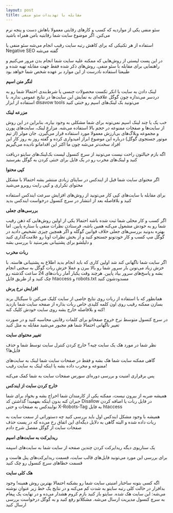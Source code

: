 ```yaml
---
layout: post
title: مقابله با تهدیدات سئو منفی
---
```


سئو منفی یکی از مواردیه که کسب و کارهای رقابتی معمولا باهاش دست و پنجه نرم می‌کنن. اگر موضوع سایت شما رقابتیه بامن همراه باشید

استفاده از هر تکنیکی که برای کاهش رتبه سایت رقیب انجام می‌شه سئو منفی یا Negative SEO گفته می‌شه

در این پست لیستی از روش‌هایی که ممکنه علیه سایت شما انجام بدن مرور می‌کنیم و راهنمایی برای مقابله با سئو منفی. روش‌های ذکر شده فقط جهت مقابله تهیه شده و طبیعتا استفاده نادرست از این موارد بر عهده شخص شما خواهد بود

**لنگر متن اسپم**

لینک دادن به سایت با انکر تکست محصولات جنسی یا شرط‌بندی احتمالا شما رو به دردسر می‌ندازه چون گوگل علاقه‌ای به نمایش این سایت‌ها در نتایج عمومی نداره. با استفاده از ابزار disavow tools می‌تونید بک لینک‌های اسپم رو خنثی کنید

**مزرعه لینک**

خب یک یا چند لینک اسپم نمی‌تونه برای شما مشکلی به وجود بیاره، بنابراین در این روش از سایت‌ها و صفحات ممنوعه در حجم بالا استفاده می‌شه. مزارع لینک، سایت‌های پورن و مجموعه وبلاگ‌های بی‌ارزش معمولا مورد استفاده قرار می‌گیرن. جان مولر (از تیم موتور جستجوی گوگل) درباره این موضوع ابراز امیدواری کرده و گفته روز به روز کار این افراد سخت‌تر می‌شه چون ما اکثر این اقداماتو نادیده می‌گیریم

اگه بازم خیالتون راحت نیست می‌تونید از سرچ کنسول لیست بک‌لینک‌های سایتو دریافت کنید و لینک‌های مخرب رو در یک فایل برای خنثی کردن به گوگل بفرستید

**کپی محتوا**

اگر محتوای سایت شما قبل از ایندکس در سایتای زیادی منتشر بشه احتمالا با مشکل محتوای تکراری و کپی رایت روبرو می‌شید

برای مقابله با سایت‌های کپی کار می‌تونید از روش‌های افزایش سرعت ایندکس استفاده کنید و بلافاصله بعد از انتشار در سرچ کنسول درخواست ایندکس بدید

**بررسی‌های جعلی**

اگر کسب و کار محلی شما ثبت شده باشه احتمالا یکی از اولین روش‌هایی که ذهن رقیب شما رو به خودش مشغول می‌کنه همین باشه، فرستادن نظرات منفی با ستاره پایین. اما بهتره بدونید بررسی‌های جعلی خلاف قوانین گوگله و اگر همچین چیزی تشخیص دادید در گوگل مپ کسب و کار خودتونو جستجو کنید و از بخش نظرات اونا رو علامت‌گذاری کنید و دلیلشو برای پشتیبانی بفرستید تا بررسی بشه

**ربات مخرب**

اگر سایت شما ناگهانی کند شد اولین کاری که باید انجام بدید اطلاع به پشتیبانی هاسته. با خزش زیاد می‌تونن بار سرور شما رو بالا ببرن و عملا خزش ربات گوگل به سختی انجام بشه و پاسخ‌های سرور بیاد پایین. هرچند وقت یکبار آمار ربات‌های 24 ساعت گذشته رو چک کنید و از طریق فایل htaccess و robots.txt مسدودشون کنید

**افزایش نرخ پرش**

همانطور که با استفاده از ربات روی نتایج خاصی از سایت کلیک می‌کنن تا سیگنال برند بسازن ممکنه رقیب روی اون کلمه کلیدی خاص ربات بذاره از صفحه سایت شما بازدید کنه و بلافاصله خارج بشه روی سایت خودش کلیک کنه!

در سرچ کنسول متوسط نرخ خروج صفحاتو برای کلمات رقابتی محاسبه کنید و در صورت تغییر ناگهانی احتمالا شما هم مجبور می‌شید مقابله به مثل کنید

**تغییر محتوای سایت**

نظر شما در مورد هک یک سایت چیه؟ خارج کردن کنترل سایت توسط شما و حذف فایل‌ها؟

گاهی ممکنه سایت شما هک بشه و فقط در صفحات سایت شما لینک به سایت‌های ممنوعه و مخرب داده بشه یا اینکه لینک به سایت رقیب!

پس برقراری امنیت و بررسی دوره‌ای سورس صفحات سایت به شما کمک می‌کنه

**خارج کردن سایت از ایندکس**

همیشه ضربه از بیرون نیست، ممکنه یکی از کارمندان شما اخراج بشه و بخواد برای شما جبران کنه بدون اینکه بفهمید! گذاشتن کد Disallow در فایل ربات یا اضافه کردن نوایندکس به صفحات و حتی X-Robots-Tag به فایل htaccess

همیشه با وجود مشکل ایندکس اول باید بررسی کنید چه دستوراتی از سمت سایت به ربات داده شده و البته گاهی به دلایل دیگه‌ای این اتفاق رخ می‌ده که در پست حذف صفحات سایت از گوگل مفصل شرح دادم

**ریدایرکت به سایت‌های اسپم**

یک سناریوی دیگه ریدایرکت کردن چندین صفحه از سایت شما به سایت‌های اسپمه

برای بررسی این مورد می‌تونید فایل‌های قالب سایت، قسمت ریدایرکت‌های پنل هاست و قسمت خطاهای سرچ کنسول رو چک کنید

**هک کلی سایت**

اگه کسی بتونه ساختار امنیتی سایت شما رو بشکنه احتمالا بهترین روش همینه! وجود بدافزار در حالت کلی رتبه سایتو به شدت کم می‌کنه و در نتایج یک خط زیر عنوان نوشته می‌شه: این سایت هک شده. سایتو باز کنید بازم کروم هشدار می‌ده و در نهایت یک پیغام به سرچ کنسول مدیریت ارسال می‌شه. مشکلاتو رفع کنید و به گوگل درخواست بررسی ارسال کنید
